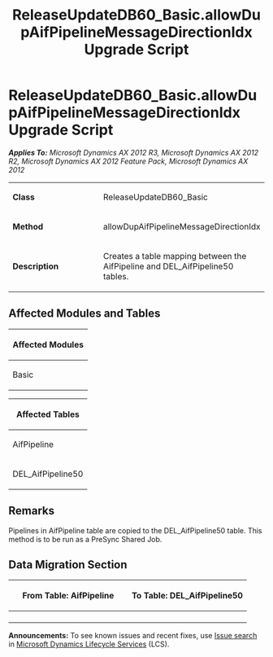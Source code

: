 ﻿---
title: ReleaseUpdateDB60_Basic.allowDupAifPipelineMessageDirectionIdx Upgrade Script
TOCTitle: ReleaseUpdateDB60_Basic.allowDupAifPipelineMessageDirectionIdx Upgrade Script
ms:assetid: 291c204f-668c-c602-7567-918674286c8c
ms:mtpsurl: https://msdn.microsoft.com/en-us/library/JJ735885(v=AX.60)
ms:contentKeyID: 49707303
ms.date: 05/18/2015
mtps_version: v=AX.60
---

# ReleaseUpdateDB60\_Basic.allowDupAifPipelineMessageDirectionIdx Upgrade Script 


_**Applies To:** Microsoft Dynamics AX 2012 R3, Microsoft Dynamics AX 2012 R2, Microsoft Dynamics AX 2012 Feature Pack, Microsoft Dynamics AX 2012_

<table>
<colgroup>
<col style="width: 50%" />
<col style="width: 50%" />
</colgroup>
<tbody>
<tr class="odd">
<td><p><strong>Class</strong></p></td>
<td><p>ReleaseUpdateDB60_Basic</p></td>
</tr>
<tr class="even">
<td><p><strong>Method</strong></p></td>
<td><p>allowDupAifPipelineMessageDirectionIdx</p></td>
</tr>
<tr class="odd">
<td><p><strong>Description</strong></p></td>
<td><p>Creates a table mapping between the AifPipeline and DEL_AifPipeline50 tables.</p></td>
</tr>
</tbody>
</table>


## Affected Modules and Tables

<table>
<colgroup>
<col style="width: 100%" />
</colgroup>
<thead>
<tr class="header">
<th><p>Affected Modules</p></th>
</tr>
</thead>
<tbody>
<tr class="odd">
<td><p>Basic</p></td>
</tr>
</tbody>
</table>


<table>
<colgroup>
<col style="width: 100%" />
</colgroup>
<thead>
<tr class="header">
<th><p>Affected Tables</p></th>
</tr>
</thead>
<tbody>
<tr class="odd">
<td><p>AifPipeline</p></td>
</tr>
<tr class="even">
<td><p>DEL_AifPipeline50</p></td>
</tr>
</tbody>
</table>


## Remarks

Pipelines in AifPipeline table are copied to the DEL\_AifPipeline50 table. This method is to be run as a PreSync Shared Job.

## Data Migration Section

<table>
<colgroup>
<col style="width: 50%" />
<col style="width: 50%" />
</colgroup>
<thead>
<tr class="header">
<th><p>From Table: AifPipeline</p></th>
<th><p>To Table: DEL_AifPipeline50</p></th>
</tr>
</thead>
<tbody>
<tr class="odd">
<td><p></p></td>
<td><p></p></td>
</tr>
</tbody>
</table>

  
**Announcements:** To see known issues and recent fixes, use [Issue search](http://go.microsoft.com/fwlink/?linkid=389258) in [Microsoft Dynamics Lifecycle Services](http://go.microsoft.com/fwlink/?linkid=306505) (LCS).

